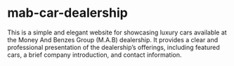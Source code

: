 # mab-car-dealership
This is a simple and elegant website for showcasing luxury cars available at the Money And Benzes Group (M.A.B) dealership. It provides a clear and professional presentation of the dealership’s offerings, including featured cars, a brief company introduction, and contact information.
